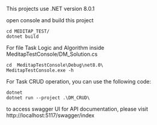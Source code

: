 This projects use .NET version 8.0.1


open console and build this project 
```
cd MEDITAP_TEST/
dotnet build
```

For file Task Logic and Algorithm inside MeditapTestConsole/DM_Solution.cs
```
cd  MeditapTestConsole\Debug\net8.0\
MeditapTestConsole.exe -h
```

For Task CRUD operation, you can use the following code:
```
dotnet 
dotnet run --project .\DM_CRUD\
```

to access swagger UI for API documentation, please visit http://localhost:5117/swagger/index